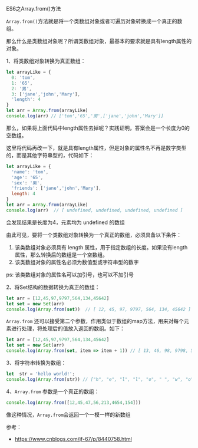 ES6之Array.from()方法

`Array.from()`方法就是将一个类数组对象或者可遍历对象转换成一个真正的数组。

那么什么是类数组对象呢？所谓类数组对象，最基本的要求就是具有length属性的对象。

1、将类数组对象转换为真正数组：

```js
let arrayLike = {
  0: 'tom',
  1: '65',
  2: '男',
  3: ['jane','john','Mary'],
  'length': 4
}
let arr = Array.from(arrayLike)
console.log(arr) // ['tom','65','男',['jane','john','Mary']]
```

那么，如果将上面代码中length属性去掉呢？实践证明，答案会是一个长度为0的空数组。

这里将代码再改一下，就是具有length属性，但是对象的属性名不再是数字类型的，而是其他字符串型的，代码如下：

```js
let arrayLike = {
  'name': 'tom',
  'age': '65',
  'sex': '男',
  'friends': ['jane','john','Mary'],
  length: 4
}
let arr = Array.from(arrayLike)
console.log(arr)  // [ undefined, undefined, undefined, undefined ]
```

会发现结果是长度为4，元素均为 undefined 的数组

由此可见，要将一个类数组对象转换为一个真正的数组，必须具备以下条件：

1. 该类数组对象必须具有 length 属性，用于指定数组的长度。如果没有length属性，那么转换后的数组是一个空数组。
2. 该类数组对象的属性名必须为数值型或字符串型的数字

ps: 该类数组对象的属性名可以加引号，也可以不加引号

2、将Set结构的数据转换为真正的数组：

```js
let arr = [12,45,97,9797,564,134,45642]
let set = new Set(arr)
console.log(Array.from(set))  // [ 12, 45, 97, 9797, 564, 134, 45642 ]
```

`Array.from` 还可以接受第二个参数，作用类似于数组的map方法，用来对每个元素进行处理，将处理后的值放入返回的数组。如下：

```js
let arr = [12,45,97,9797,564,134,45642]
let set = new Set(arr)
console.log(Array.from(set, item => item + 1)) // [ 13, 46, 98, 9798, 565, 135, 45643 ]
```

3、将字符串转换为数组：

```js
let  str = 'hello world!';
console.log(Array.from(str)) // ["h", "e", "l", "l", "o", " ", "w", "o", "r", "l", "d", "!"]
```

4、`Array.from` 参数是一个真正的数组：

```js
console.log(Array.from([12,45,47,56,213,4654,154]))
```

像这种情况，`Array.from`会返回一个一模一样的新数组

参考：

- https://www.cnblogs.com/jf-67/p/8440758.html
